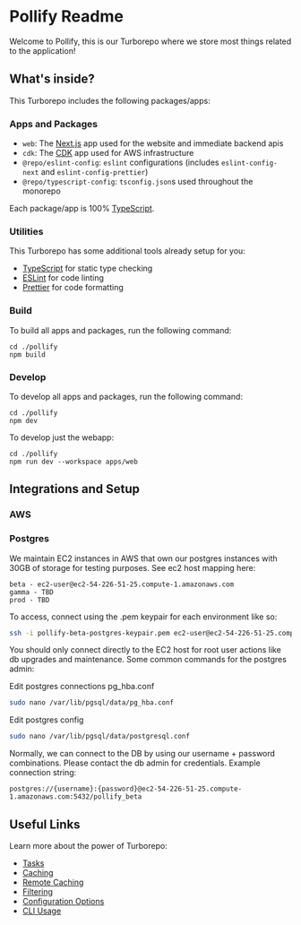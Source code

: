 # Pollify Readme

Welcome to Pollify, this is our Turborepo where we store most things related to the application!

## What's inside?

This Turborepo includes the following packages/apps:

### Apps and Packages

-   `web`: The [Next.js](https://nextjs.org/) app used for the website and immediate backend apis
-   `cdk`: The [CDK](https://aws.amazon.com/cdk/) app used for AWS infrastructure
-   `@repo/eslint-config`: `eslint` configurations (includes `eslint-config-next` and `eslint-config-prettier`)
-   `@repo/typescript-config`: `tsconfig.json`s used throughout the monorepo

Each package/app is 100% [TypeScript](https://www.typescriptlang.org/).

### Utilities

This Turborepo has some additional tools already setup for you:

-   [TypeScript](https://www.typescriptlang.org/) for static type checking
-   [ESLint](https://eslint.org/) for code linting
-   [Prettier](https://prettier.io) for code formatting

### Build

To build all apps and packages, run the following command:

```
cd ./pollify
npm build
```

### Develop

To develop all apps and packages, run the following command:

```
cd ./pollify
npm dev
```

To develop just the webapp:

```
cd ./pollify
npm run dev --workspace apps/web
```

## Integrations and Setup

### AWS

### Postgres

We maintain EC2 instances in AWS that own our postgres instances with 30GB of storage for testing purposes. See ec2 host mapping here:

```
beta - ec2-user@ec2-54-226-51-25.compute-1.amazonaws.com
gamma - TBD
prod - TBD
```

To access, connect using the .pem keypair for each environment like so:

```zsh
ssh -i pollify-beta-postgres-keypair.pem ec2-user@ec2-54-226-51-25.compute-1.amazonaws.com
```

You should only connect directly to the EC2 host for root user actions like db upgrades and maintenance. Some common commands for the postgres admin:

Edit postgres connections pg_hba.conf

```zsh
sudo nano /var/lib/pgsql/data/pg_hba.conf
```

Edit postgres config

```zsh
sudo nano /var/lib/pgsql/data/postgresql.conf
```

Normally, we can connect to the DB by using our username + password combinations. Please contact the db admin for credentials. Example connection string:

```
postgres://{username}:{password}@ec2-54-226-51-25.compute-1.amazonaws.com:5432/pollify_beta
```

## Useful Links

Learn more about the power of Turborepo:

-   [Tasks](https://turbo.build/repo/docs/core-concepts/monorepos/running-tasks)
-   [Caching](https://turbo.build/repo/docs/core-concepts/caching)
-   [Remote Caching](https://turbo.build/repo/docs/core-concepts/remote-caching)
-   [Filtering](https://turbo.build/repo/docs/core-concepts/monorepos/filtering)
-   [Configuration Options](https://turbo.build/repo/docs/reference/configuration)
-   [CLI Usage](https://turbo.build/repo/docs/reference/command-line-reference)
